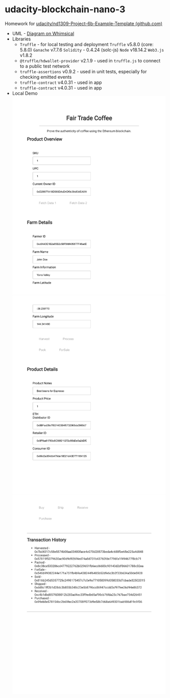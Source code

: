 # udacity-blockchain-nano-3

Homework for [udacity/nd1309-Project-6b-Example-Template (github.com)](https://github.com/udacity/nd1309-Project-6b-Example-Template/tree/master/project-6)

* UML - [Diagram on Whimsical](https://whimsical.com/tracking-items-through-supply-chain-3QPWh43NUVrkRoJpj64RLR)
* Libraries
  * `Truffle` - for local testing and deployment
    `Truffle` v5.8.0 (core: 5.8.0)
    `Ganache` v7.7.6
    `Solidity` - 0.4.24 (solc-js)
    `Node` v18.14.2
    `Web3.js` v1.8.2
  * `@truffle/hdwallet-provider` v2.1.9 - used in `truffle.js` to connect to a public test network
  * `truffle-assertions` v0.9.2 - used in unit tests, especially for checking emitted events
  * `truffle-contract` v4.0.31 - used in app 
  * `truffle-contract` v4.0.31 - used in app
* Local Demo
![1](./doc/Fair%20Trade%20Coffee.jpg)
![2](./doc/Fair%20Trade%20Coffee-2.jpg)
![3](./doc/Fair%20Trade%20Coffee-3.jpg)